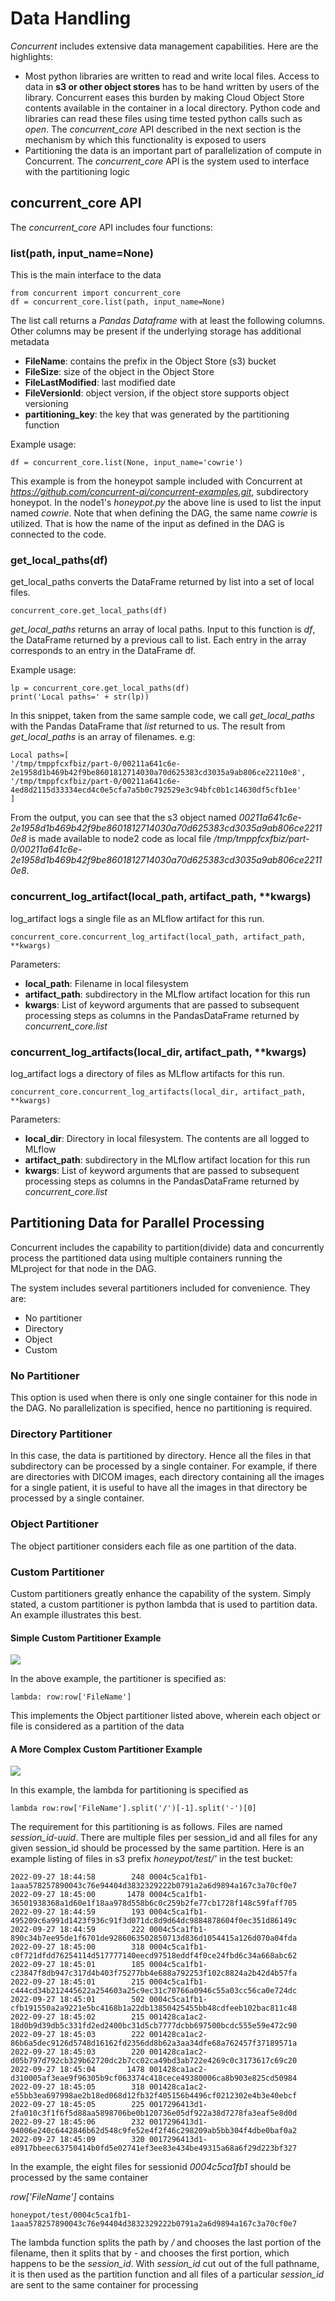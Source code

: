 # Data Handling

*Concurrent* includes extensive data management capabilities. Here are the highlights:

- Most python libraries are written to read and write local files. Access to data in **s3 or other object stores** has to be hand written by users of the library. Concurrent eases this burden by making Cloud Object Store contents available in the container in a local directory. Python code and libraries can read these files using time tested python calls such as *open*. The *concurrent_core* API described in the next section is the mechanism by which this functionality is exposed to users
- Partitioning the data is an important part of parallelization of compute in Concurrent. The *concurrent_core* API is the system used to interface with the partitioning logic

## concurrent_core API

The *concurrent_core* API includes four functions:

### list(path, input_name=None)

This is the main interface to the data

```
from concurrent import concurrent_core
df = concurrent_core.list(path, input_name=None)

```

The list call returns a *Pandas Dataframe* with at least the following columns. Other columns may be present if the underlying storage has additional metadata

- **FileName**: contains the prefix in the Object Store (s3) bucket
- **FileSize**: size of the object in the Object Store
- **FileLastModified**: last modified date
- **FileVersionId**: object version, if the object store supports object versioning
- **partitioning_key**: the key that was generated by the partitioning function

Example usage:

```
df = concurrent_core.list(None, input_name='cowrie')
```
This example is from the honeypot sample included with Concurrent at *https://github.com/concurrent-ai/concurrent-examples.git*, subdirectory honeypot. In the node1's *honeypot.py* the above line is used to list the input named *cowrie*. Note that when defining the DAG, the same name *cowrie* is utilized. That is how the name of the input as defined in the DAG is connected to the code.

### get_local_paths(df)

get_local_paths converts the DataFrame returned by list into a set of local files.

```
concurrent_core.get_local_paths(df)
```

*get_local_paths* returns an array of local paths. Input to this function is *df*, the DataFrame returned by a previous call to list. Each entry in the array corresponds to an entry in the DataFrame df.

Example usage:
```
lp = concurrent_core.get_local_paths(df)
print('Local paths=' + str(lp))
```
In this snippet, taken from the same sample code, we call *get_local_paths* with the Pandas DataFrame that *list* returned to us. The result from *get_local_paths* is an array of filenames. e.g:

```
Local paths=[
'/tmp/tmppfcxfbiz/part-0/00211a641c6e-2e1958d1b469b42f9be8601812714030a70d625383cd3035a9ab806ce22110e8',
'/tmp/tmppfcxfbiz/part-0/00211a641c6e-4ed8d2115d33334ecd4c0e5cfa7a5b0c792529e3c94bfc0b1c14630df5cfb1ee'
]
```

From the output, you can see that the s3 object named *00211a641c6e-2e1958d1b469b42f9be8601812714030a70d625383cd3035a9ab806ce22110e8* is made available to node2 code as local file */tmp/tmppfcxfbiz/part-0/00211a641c6e-2e1958d1b469b42f9be8601812714030a70d625383cd3035a9ab806ce22110e8*.

### concurrent_log_artifact(local_path, artifact_path, **kwargs)

log_artifact logs a single file as an MLflow artifact for this run.

```
concurrent_core.concurrent_log_artifact(local_path, artifact_path, **kwargs)
```
Parameters:

- **local_path**: Filename in local filesystem
- **artifact_path**: subdirectory in the MLflow artifact location for this run
- **kwargs**: List of keyword arguments that are passed to subsequent processing steps as columns in the PandasDataFrame returned by *concurrent_core.list*

### concurrent_log_artifacts(local_dir, artifact_path, **kwargs)

log_artifact logs a directory of files as MLflow artifacts for this run.

```
concurrent_core.concurrent_log_artifacts(local_dir, artifact_path, **kwargs)
```

Parameters:

- **local_dir**: Directory in local filesystem. The contents are all logged to MLflow
- **artifact_path**: subdirectory in the MLflow artifact location for this run
- **kwargs**: List of keyword arguments that are passed to subsequent processing steps as columns in the PandasDataFrame returned by *concurrent_core.list*


## Partitioning Data for Parallel Processing

Concurrent includes the capability to partition(divide) data and concurrently process the partitioned data using multiple containers running the MLproject for that node in the DAG.

The system includes several partitioners included for convenience. They are:

- No partitioner
- Directory
- Object
- Custom

### No Partitioner

This option is used when there is only one single container for this node in the DAG. No parallelization is specified, hence no partitioning is required.

### Directory Partitioner

In this case, the data is partitioned by directory. Hence all the files in that subdirectory can be processed by a single container. For example, if there are directories with DICOM images, each directory containing all the images for a single patient, it is useful to have all the images in that directory be processed by a single container.

### Object Partitioner

The object partitioner considers each file as one partition of the data.

### Custom Partitioner

Custom partitioners greatly enhance the capability of the system. Simply stated, a custom partitioner is python lambda that is used to partition data. An example illustrates this best.

#### Simple Custom Partitioner Example

[![](https://docs.concurrent-ai.org/images/data/data1.png?raw=true)](https://docs.concurrent-ai.org/images/data/data1.png?raw=true)

In the above example, the partitioner is specified as:
```
lambda: row:row['FileName']
```
This implements the Object partitioner listed above, wherein each object or file is considered as a partition of the data

#### A More Complex Custom Partitioner Example

[![](https://docs.concurrent-ai.org/images/data/data2.png?raw=true)](https://docs.concurrent-ai.org/images/data/data2.png?raw=true)

In this example, the lambda for partitioning is specified as 

```
lambda row:row['FileName'].split('/')[-1].split('-')[0]
```

The requirement for this partitioning is as follows. Files are named *session_id-uuid*. There are multiple files per session_id and all files for any given session_id should be processed by the same partition. Here is an example listing of files in s3 prefix *honeypot/test/'* in the test bucket:

```
2022-09-27 18:44:58        248 0004c5ca1fb1-1aaa578257890043c76e94404d3832329222b0791a2a6d9894a167c3a70cf0e7
2022-09-27 18:45:00       1478 0004c5ca1fb1-36501938368a1d60e1f18aa978d558b6c0c259b2fe77cb1728f148c59faff705
2022-09-27 18:44:59        193 0004c5ca1fb1-495209c6a991d1423f936c91f3d071dc8d9d64dc9884878604f0ec351d86149c
2022-09-27 18:44:59        222 0004c5ca1fb1-890c34b7ee95de1f6701de9286063502850713d836d1054415a126d070a04fda
2022-09-27 18:45:00        318 0004c5ca1fb1-c0f721dfdd76254114d517777140eecd97518eddf4f0ce24fbd6c34a668abc62
2022-09-27 18:45:01        185 0004c5ca1fb1-c23847f8db947c317d4b403f75277bb4e688a792253f102c8824a2b42d4b57fa
2022-09-27 18:45:01        215 0004c5ca1fb1-c444cd34b212445622a254603a25c9ec31c70766a0946c55a03cc56ca0e724dc
2022-09-27 18:45:01        502 0004c5ca1fb1-cfb191550a2a9221e5bc4168b1a22db13850425455bb48cdfeeb102bac811c48
2022-09-27 18:45:02        215 001428ca1ac2-18d0b9d39db5c331fd2ed2400bc31d5cb7777dcbb697500bcdc555e59e472c90
2022-09-27 18:45:03        222 001428ca1ac2-86b6a5dec9126d5748d16162fd2356dd8b62a3aa34dfe68a762457f37189571a
2022-09-27 18:45:03        220 001428ca1ac2-d05b797d792cb329b62720dc2b7cc02ca49bd3ab722e4269c0c3173617c69c20
2022-09-27 18:45:04       1478 001428ca1ac2-d310005af3eae9f96305b9cf063374c418cece49380006ca8b903e825cd50984
2022-09-27 18:45:05        318 001428ca1ac2-e55bb3ea697998ae2b18ed068d12fb32f405156b4496cf0212302e4b3e40ebcf
2022-09-27 18:45:05        225 0017296413d1-2fa010c3f1f6f5d88aa5898706be0b120736e05df922a38d7278fa3eaf5e8d0d
2022-09-27 18:45:06        232 0017296413d1-94006e240c6442846b62d548c9fe52e4f2f46c298209ab5bb304f4dbe0baf0a2
2022-09-27 18:45:09        320 0017296413d1-e8917bbeec63750414b0fd5e02741ef3ee83e434be49315a68a6f29d223bf327
```

In the example, the eight files for sessionid *0004c5ca1fb1* should be processed by the same container

*row['FileName']* contains
```
honeypot/test/0004c5ca1fb1-1aaa578257890043c76e94404d3832329222b0791a2a6d9894a167c3a70cf0e7
```
The lambda function splits the path by */* and chooses the last portion of the filename, then it splits that by *-* and chooses the first portion, which happens to be the *session_id*. With *session_id* cut out of the full pathname, it is then used as the partition function and all files of a particular *session_id* are sent to the same container for processing
